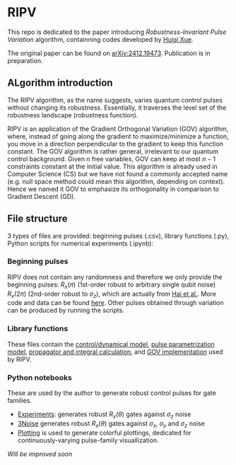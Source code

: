# RIPV

This repo is dedicated to the paper introducing *Robustness-Invariant Pulse Variation* algorithm, containning codes developed by [Huiqi Xue](https://github.com/NeoFantom).

The original paper can be found on [arXiv:2412.19473](https://arxiv.org/abs/2412.19473). Publication is in preparation.

## ALgorithm introduction

The RIPV algorithm, as the name suggests, varies quantum control pulses without changing its robustness. Essentially, it traverses the level set of the robustness landscape (robustness function).

RIPV is an application of the Gradient Orthogonal Variation (GOV) algorithm, where, instead of going along the gradient to maximize/minimize a function, you move in a direction perpendicular to the gradient to keep this function constant. The GOV algorithm is rather general, irrelevant to our quantum control background. Given $n$ free variables, GOV can keep at most $n-1$ constraints constant at the initial value. This algorithm is already used in Computer Science (CS) but we have not found a commonly accepted name (e.g. null space method could mean this algorithm, depending on context). Hence we named it GOV to emphasize its orthogonality in comparison to Gradient Descent (GD).

## File structure

3 types of files are provided: beginning pulses (.csv), library functions (.py), Python scripts for numerical experiments (.ipynb):

### Beginning pulses
RIPV does not contain any randomness and therefore we only provide the beginning pulses: $R_x(\pi)$ (1st-order robust to arbitrary single qubit noise) $R_x(2\pi)$ (2nd-order robust to $\sigma_z$), which are actually from [Hai et al.](https://arxiv.org/abs/2210.14521). More code and data can be found [here](https://github.com/QDynamics/RobustControl). Other pulses obtained through variation can be produced by running the scripts.

### Library functions

These files contain the [control/dynamical model](https://github.com/NeoFantom/RIPV/blob/master/RIPV_control_models.py), [pulse parametrization model](https://github.com/NeoFantom/RIPV/blob/master/RIPV_pulseModel.py), [propagator and integral calculation](https://github.com/NeoFantom/RIPV/blob/master/RIPV_import.py), and [GOV implementation](https://github.com/NeoFantom/RIPV/blob/master/RIPV_core.py) used by RIPV.

### Python notebooks

These are used by the author to generate robust control pulses for gate families.

- [Experiments](https://github.com/NeoFantom/RIPV/blob/master/RIPV-Autodiff-Experiments.ipynb): generates robust $R_x(\theta)$ gates against $\sigma_z$ noise
- [3Noise](https://github.com/NeoFantom/RIPV/blob/master/RIPV-Autodiff-3Noise.ipynb) generates robust $R_x(\theta)$ gates against $\sigma_x$, $\sigma_y$ and $\sigma_z$ noise
- [Plotting](https://github.com/NeoFantom/RIPV/blob/master/RIPV-Plotting.ipynb) is used to generate colorful plottings, dedicated for continuously-varying pulse-family visuallization.

_Will be improved soon_
